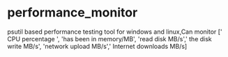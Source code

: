 # performance_monitor
psutil based performance testing tool for windows and linux,Can monitor [' CPU percentage ', 'has been in memory/MB', 'read disk MB/s',' the disk write MB/s', 'network upload MB/s',' Internet downloads MB/s]
